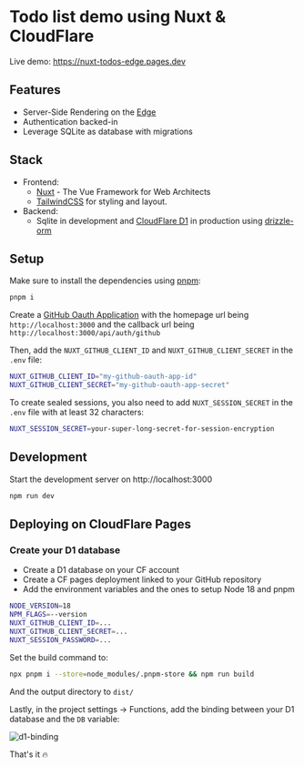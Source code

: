 # Todo list demo using Nuxt & CloudFlare

Live demo: https://nuxt-todos-edge.pages.dev

## Features

- Server-Side Rendering on the [Edge](https://workers.cloudflare.com/)
- Authentication backed-in
- Leverage SQLite as database with migrations

## Stack

- Frontend:
  - [Nuxt](https://nuxt.com/) - The Vue Framework for Web Architects
  - [TailwindCSS](https://tailwindcss.com/) for styling and layout.
- Backend:
  - Sqlite in development and [CloudFlare D1](https://developers.cloudflare.com/d1/) in production using [drizzle-orm](https://github.com/drizzle-team/drizzle-orm)

## Setup

Make sure to install the dependencies using [pnpm](https://pnpm.io/):

```bash
pnpm i
```

Create a [GitHub Oauth Application](https://github.com/settings/applications/new) with the homepage url being `http://localhost:3000` and the callback url being `http://localhost:3000/api/auth/github`

Then, add the `NUXT_GITHUB_CLIENT_ID` and `NUXT_GITHUB_CLIENT_SECRET` in the `.env` file:

```bash
NUXT_GITHUB_CLIENT_ID="my-github-oauth-app-id"
NUXT_GITHUB_CLIENT_SECRET="my-github-oauth-app-secret"
```

To create sealed sessions, you also need to add `NUXT_SESSION_SECRET` in the `.env` file with at least 32 characters:

```bash
NUXT_SESSION_SECRET=your-super-long-secret-for-session-encryption
```

## Development

Start the development server on http://localhost:3000

```bash
npm run dev
```

## Deploying on CloudFlare Pages

### Create your D1 database

- Create a D1 database on your CF account
- Create a CF pages deployment linked to your GitHub repository
- Add the environment variables and the ones to setup Node 18 and pnpm

```bash
NODE_VERSION=18
NPM_FLAGS=--version
NUXT_GITHUB_CLIENT_ID=...
NUXT_GITHUB_CLIENT_SECRET=...
NUXT_SESSION_PASSWORD=...
```

Set the build command to:

```bash
npx pnpm i --store=node_modules/.pnpm-store && npm run build
```

And the output directory to `dist/`

Lastly, in the project settings -> Functions, add the binding between your D1 database and the `DB` variable:

![d1-binding](https://user-images.githubusercontent.com/904724/236021974-d77dfda6-4eb7-4094-ae36-479be73ec35f.png)

That's it :fire:
